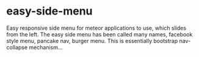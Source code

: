 easy-side-menu
==============

Easy responsive side menu for meteor applications to use, which slides from the left. The easy side menu has been called many names, facebook style menu, pancake nav, burger menu. This is essentially bootstrap nav-collapse mechanism...
